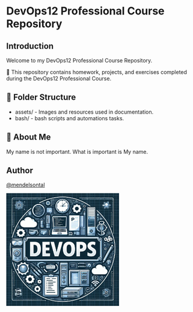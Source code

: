 
# DevOps12 Professional Course Repository

## Introduction
Welcome to my DevOps12 Professional Course Repository.

📌 This repository contains homework, projects, and exercises completed during the DevOps12 Professional Course.

## 📁 Folder Structure
   - assets/ - Images and resources used in documentation.
   - bash/   - bash scripts and automations tasks.
     
## 🚀 About Me
My name is not important. What is important is My name.

## Author
[@mendelsontal]()
<div align="left">
  <img src="assets/DevOps.jpg" alt="Logo" width="300"/>
</div>

